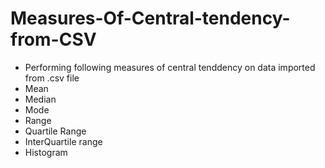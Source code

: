 # Measures-Of-Central-tendency-from-CSV
- Performing  following measures of central tenddency on data imported from .csv file
- Mean
- Median
- Mode
- Range
- Quartile Range
- InterQuartile range
- Histogram